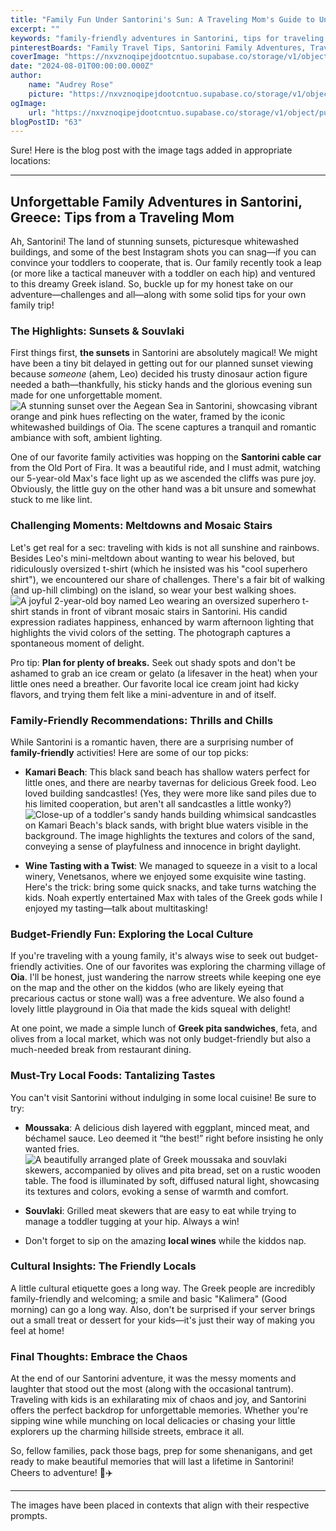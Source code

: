 ```yaml
---
title: "Family Fun Under Santorini's Sun: A Traveling Mom's Guide to Unforgettable Adventures"
excerpt: ""
keywords: "family-friendly adventures in Santorini, tips for traveling with kids in Greece, family travel Santorini, Santorini travel guide for families, best activities in Santorini for toddlers, exploring Oia with children, Santorini cable car experience, family beach activities in Santorini, Kamari Beach for kids, local foods to try in Santorini, moussaka in Santorini, souvlaki in Santorini, Santorini wine tasting with family, budget-friendly activities in Santorini, cultural etiquette in Greece, traveling with toddlers in Santorini, family vacation Santorini tips, unforgettable family memories in Santorini, Santorini sunset views for families, navigating Santorini with kids"
pinterestBoards: "Family Travel Tips, Santorini Family Adventures, Traveling with Kids, Greek Island Getaways"
coverImage: "https://nxvznoqipejdootcntuo.supabase.co/storage/v1/object/public/travel-blog-images/image_63_0.png"
date: "2024-08-01T00:00:00.000Z"
author:
    name: "Audrey Rose"
    picture: "https://nxvznoqipejdootcntuo.supabase.co/storage/v1/object/public/character-reference/audrey_avatar_square.png?t=2024-12-21T13%3A26%3A30.307Z"
ogImage:
    url: "https://nxvznoqipejdootcntuo.supabase.co/storage/v1/object/public/travel-blog-images/image_63_0.png"
blogPostID: "63"
---
```

    

Sure! Here is the blog post with the image tags added in appropriate locations:

---

## Unforgettable Family Adventures in Santorini, Greece: Tips from a Traveling Mom

Ah, Santorini! The land of stunning sunsets, picturesque whitewashed buildings, and some of the best Instagram shots you can snag—if you can convince your toddlers to cooperate, that is. Our family recently took a leap (or more like a tactical maneuver with a toddler on each hip) and ventured to this dreamy Greek island. So, buckle up for my honest take on our adventure—challenges and all—along with some solid tips for your own family trip!

### The Highlights: Sunsets & Souvlaki

First things first, **the sunsets** in Santorini are absolutely magical! We might have been a tiny bit delayed in getting out for our planned sunset viewing because *someone* (ahem, Leo) decided his trusty dinosaur action figure needed a bath—thankfully, his sticky hands and the glorious evening sun made for one unforgettable moment. ![A stunning sunset over the Aegean Sea in Santorini, showcasing vibrant orange and pink hues reflecting on the water, framed by the iconic whitewashed buildings of Oia. The scene captures a tranquil and romantic ambiance with soft, ambient lighting.](https://nxvznoqipejdootcntuo.supabase.co/storage/v1/object/public/travel-blog-images/image_63_0.png)

One of our favorite family activities was hopping on the **Santorini cable car** from the Old Port of Fira. It was a beautiful ride, and I must admit, watching our 5-year-old Max's face light up as we ascended the cliffs was pure joy. Obviously, the little guy on the other hand was a bit unsure and somewhat stuck to me like lint. 

### Challenging Moments: Meltdowns and Mosaic Stairs 

Let's get real for a sec: traveling with kids is not all sunshine and rainbows. Besides Leo's mini-meltdown about wanting to wear his beloved, but ridiculously oversized t-shirt (which he insisted was his "cool superhero shirt"), we encountered our share of challenges. There's a fair bit of walking (and up-hill climbing) on the island, so wear your best walking shoes. ![A joyful 2-year-old boy named Leo wearing an oversized superhero t-shirt stands in front of vibrant mosaic stairs in Santorini. His candid expression radiates happiness, enhanced by warm afternoon lighting that highlights the vivid colors of the setting. The photograph captures a spontaneous moment of delight.](https://nxvznoqipejdootcntuo.supabase.co/storage/v1/object/public/travel-blog-images/image_63_2.png)

Pro tip: **Plan for plenty of breaks.** Seek out shady spots and don't be ashamed to grab an ice cream or gelato (a lifesaver in the heat) when your little ones need a breather. Our favorite local ice cream joint had kicky flavors, and trying them felt like a mini-adventure in and of itself. 

### Family-Friendly Recommendations: Thrills and Chills

While Santorini is a romantic haven, there are a surprising number of **family-friendly** activities! Here are some of our top picks:

- **Kamari Beach**: This black sand beach has shallow waters perfect for little ones, and there are nearby tavernas for delicious Greek food. Leo loved building sandcastles! (Yes, they were more like sand piles due to his limited cooperation, but aren't all sandcastles a little wonky?) ![Close-up of a toddler's sandy hands building whimsical sandcastles on Kamari Beach's black sands, with bright blue waters visible in the background. The image highlights the textures and colors of the sand, conveying a sense of playfulness and innocence in bright daylight.](https://nxvznoqipejdootcntuo.supabase.co/storage/v1/object/public/travel-blog-images/image_63_1.png)

- **Wine Tasting with a Twist**: We managed to squeeze in a visit to a local winery, Venetsanos, where we enjoyed some exquisite wine tasting. Here's the trick: bring some quick snacks, and take turns watching the kids. Noah expertly entertained Max with tales of the Greek gods while I enjoyed my tasting—talk about multitasking!

### Budget-Friendly Fun: Exploring the Local Culture

If you're traveling with a young family, it's always wise to seek out budget-friendly activities. One of our favorites was exploring the charming village of **Oia**. I'll be honest, just wandering the narrow streets while keeping one eye on the map and the other on the kiddos (who are likely eyeing that precarious cactus or stone wall) was a free adventure. We also found a lovely little playground in Oia that made the kids squeal with delight!

At one point, we made a simple lunch of **Greek pita sandwiches**, feta, and olives from a local market, which was not only budget-friendly but also a much-needed break from restaurant dining. 

### Must-Try Local Foods: Tantalizing Tastes

You can't visit Santorini without indulging in some local cuisine! Be sure to try:

- **Moussaka**: A delicious dish layered with eggplant, minced meat, and béchamel sauce. Leo deemed it “the best!” right before insisting he only wanted fries. ![A beautifully arranged plate of Greek moussaka and souvlaki skewers, accompanied by olives and pita bread, set on a rustic wooden table. The food is illuminated by soft, diffused natural light, showcasing its textures and colors, evoking a sense of warmth and comfort.](https://nxvznoqipejdootcntuo.supabase.co/storage/v1/object/public/travel-blog-images/image_63_3.png)

- **Souvlaki**: Grilled meat skewers that are easy to eat while trying to manage a toddler tugging at your hip. Always a win!

- Don't forget to sip on the amazing **local wines** while the kiddos nap. 

### Cultural Insights: The Friendly Locals

A little cultural etiquette goes a long way. The Greek people are incredibly family-friendly and welcoming; a smile and basic "Kalimera" (Good morning) can go a long way. Also, don't be surprised if your server brings out a small treat or dessert for your kids—it's just their way of making you feel at home!

### Final Thoughts: Embrace the Chaos

At the end of our Santorini adventure, it was the messy moments and laughter that stood out the most (along with the occasional tantrum). Traveling with kids is an exhilarating mix of chaos and joy, and Santorini offers the perfect backdrop for unforgettable memories. Whether you're sipping wine while munching on local delicacies or chasing your little explorers up the charming hillside streets, embrace it all. 

So, fellow families, pack those bags, prep for some shenanigans, and get ready to make beautiful memories that will last a lifetime in Santorini! Cheers to adventure! 🥳✈️

--- 

The images have been placed in contexts that align with their respective prompts.